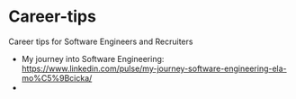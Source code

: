 # Career-tips
Career tips for Software Engineers and Recruiters

* My journey into Software Engineering: https://www.linkedin.com/pulse/my-journey-software-engineering-ela-mo%C5%9Bcicka/  
* 


